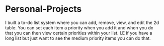 # Personal-Projects

I built a to-do list system where you can add, remove, view, and edit the 2d table. 
You can set each item a priority when you add it and when you do that you can then view certain priorities
within your list. I.E if you have a long list but just want to see the medium priority items you can do that.

